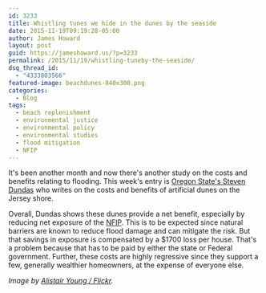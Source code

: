 ```yaml
---
id: 3233
title: Whistling tunes we hide in the dunes by the seaside
date: 2015-11-19T09:19:28-05:00
author: James Howard
layout: post
guid: https://jameshoward.us/?p=3233
permalink: /2015/11/19/whistling-tuneby-the-seaside/
dsq_thread_id:
  - "4333803566"
featured-image: beachdunes-840x300.png
categories:
  - Blog
tags:
  - beach replenishment
  - environmental justice
  - environmental policy
  - environmental studies
  - flood mitigation
  - NFIP
---
```

It's been another month and now there's another study on the costs and benefits relating to flooding.  This week's entry is [Oregon State's Steven Dundas](http://www.researchgate.net/profile/Steven_Dundas/publication/283710651_The_benefits_and_costs_of_constructed_dunes_Evidence_from_the_New_Jersey_coast/links/5643986e08ae9f9c13e055a5.pdf) who writes on the costs and benefits of artificial dunes on the Jersey shore. 

Overall, Dundas shows these dunes provide a net benefit, especially by reducing net exposure of the [NFIP](/tag/NFIP).  This is to be expected since natural barriers are known to reduce flood damage and can mitigate the risk.  But that savings in exposure is compensated by a $1700 loss per house.  That's a problem because that has to be paid by either the state or Federal government.  Further, these costs are highly regressive since they support a few, generally wealthier homeowners, at the expense of everyone else.

_Image by [Alistair Young / Flickr](https://www.flickr.com/photos/ajy/5893649364/)._

